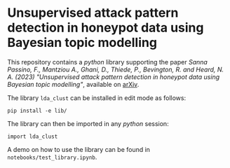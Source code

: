 # Unsupervised attack pattern detection in honeypot data using Bayesian topic modelling

This repository contains a _python_ library supporting the paper *Sanna Passino, F., Mantziou A., Ghani, D., Thiede, P., Bevington, R. and Heard, N. A. (2023) "Unsupervised attack pattern detection in honeypot data using Bayesian topic modelling"*, available on [arXiv](https://arxiv.org/abs/2301.02505). 

The library `lda_clust` can be installed in edit mode as follows:
```
pip install -e lib/
```
The library can then be imported in any _python_ session:
```python3
import lda_clust
```

A demo on how to use the library can be found in `notebooks/test_library.ipynb`.